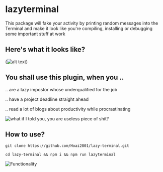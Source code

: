   
# lazyterminal

This package will fake your activity by printing random messages into the Terminal and make it look like you're compiling, installing or debugging some important stuff at work


## Here's what it looks like?

(![alt text](<2024-05-01 10-34-27.gif>))

   
  

## You shall use this plugin, when you ..

.. are a lazy impostor whose underqualified for the job

.. have a project deadline straight ahead

.. read a lot of blogs about productivity while procrastinating

  

![what if I told you, you are useless piece of shit?](https://memegenerator.net/img/instances/65829788.jpg)

  
  
  

## How to use?

```
git clone https://github.com/Hoai2801/lazy-terminal.git
```

```
cd lazy-terminal && npm i && npm run lazyterminal
```

![Functionality](https://rawgit.com/ondrek/bebusy.js/master/graphs/gollum.jpg)

  
